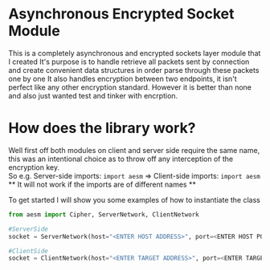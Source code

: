 # Asynchronous Encrypted Socket Module

This is a completely asynchronous and encrypted sockets layer module that I created
It's purpose is to handle retrieve all packets sent by connection and create convenient data structures in order parse through these packets one by one
It also handles encryption between two endpoints, it isn't perfect like any other encryption standard. However it is better than none and also just wanted test and tinker with encrption.

# How does the library work?

Well first off both modules on client and server side require the same name, this was an intentional choice as to throw off any interception of the encryption key.
<br>
So e.g.
Server-side imports: `import aesm` => Client-side imports: `import aesm`
** It will not work if the imports are of different names **

To get started I will show you some examples of how to instantiate the class
```py
from aesm import Cipher, ServerNetwork, ClientNetwork

#ServerSide
socket = ServerNetwork(host="<ENTER HOST ADDRESS>", port=<ENTER HOST PORT>)

#ClientSide
socket = ClientNetwork(host="<ENTER TARGET ADDRESS>", port=<ENTER TARGET PORT>)
```
